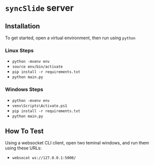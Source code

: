 # `syncSlide` server

## Installation

To get started, open a virtual environment, then run using `python`

### Linux Steps

- `python -mvenv env`
- `source env/bin/activate`
- `pip install -r requirements.txt`
- `python main.py`

### Windows Steps

- `python -mvenv env`
- `venv\Scripts\Activate.ps1`
- `pip install -r requirements.txt`
- `python main.py`

## How To Test

Using a websocket CLI client, open two teminal windows, and run them using these URLs:

- `websocat ws://127.0.0.1:5000/`
